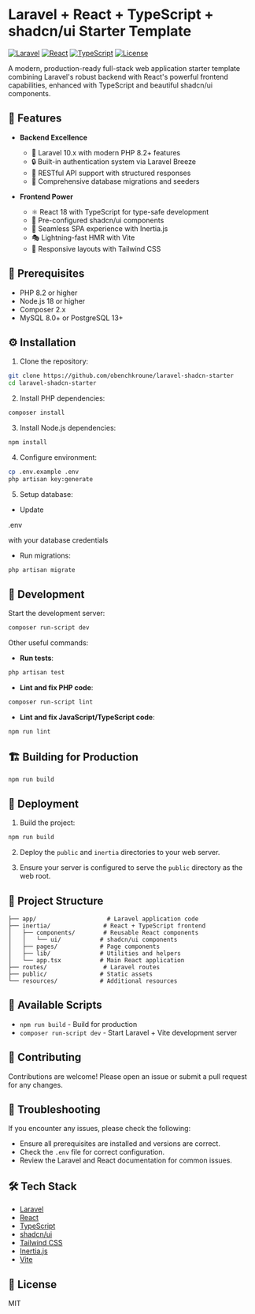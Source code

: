 # Laravel + React + TypeScript + shadcn/ui Starter Template

[![Laravel](https://img.shields.io/badge/Laravel-11.x-FF2D20?logo=laravel)](https://laravel.com)
[![React](https://img.shields.io/badge/React-18.x-61DAFB?logo=react)](https://reactjs.org)
[![TypeScript](https://img.shields.io/badge/TypeScript-5.x-3178C6?logo=typescript)](https://www.typescriptlang.org)
[![License](https://img.shields.io/badge/License-MIT-blue.svg)](LICENSE)

A modern, production-ready full-stack web application starter template combining Laravel's robust backend with React's powerful frontend capabilities, enhanced with TypeScript and beautiful shadcn/ui components.

## 🌟 Features

- **Backend Excellence**

  - 🎯 Laravel 10.x with modern PHP 8.2+ features
  - 🔒 Built-in authentication system via Laravel Breeze
  - 🚀 RESTful API support with structured responses
  - 📝 Comprehensive database migrations and seeders

- **Frontend Power**
  - ⚛️ React 18 with TypeScript for type-safe development
  - 🎨 Pre-configured shadcn/ui components
  - 🔄 Seamless SPA experience with Inertia.js
  - 🎭 Lightning-fast HMR with Vite
  - 🎯 Responsive layouts with Tailwind CSS

## 🚀 Prerequisites

- PHP 8.2 or higher
- Node.js 18 or higher
- Composer 2.x
- MySQL 8.0+ or PostgreSQL 13+

## ⚙️ Installation

1. Clone the repository:

```sh
git clone https://github.com/obenchkroune/laravel-shadcn-starter
cd laravel-shadcn-starter
```

2. Install PHP dependencies:

```sh
composer install
```

3. Install Node.js dependencies:

```sh
npm install
```

4. Configure environment:

```sh
cp .env.example .env
php artisan key:generate
```

5. Setup database:

- Update

.env

with your database credentials

- Run migrations:

```sh
php artisan migrate
```

## 🔧 Development

Start the development server:

```sh
composer run-script dev
```

Other useful commands:

- **Run tests**:

```sh
php artisan test
```

- **Lint and fix PHP code**:

```sh
composer run-script lint
```

- **Lint and fix JavaScript/TypeScript code**:

```sh
npm run lint
```

## 🏗️ Building for Production

```sh
npm run build
```

## 🚀 Deployment

1. Build the project:

```sh
npm run build
```

2. Deploy the `public` and `inertia` directories to your web server.

3. Ensure your server is configured to serve the `public` directory as the web root.

## 📂 Project Structure

```
├── app/                    # Laravel application code
├── inertia/               # React + TypeScript frontend
│   ├── components/        # Reusable React components
│   │   └── ui/           # shadcn/ui components
│   ├── pages/            # Page components
│   ├── lib/              # Utilities and helpers
│   └── app.tsx           # Main React application
├── routes/                # Laravel routes
├── public/               # Static assets
└── resources/            # Additional resources
```

## 📜 Available Scripts

- `npm run build` - Build for production
- `composer run-script dev` - Start Laravel + Vite development server

## 🤝 Contributing

Contributions are welcome! Please open an issue or submit a pull request for any changes.

## 🐛 Troubleshooting

If you encounter any issues, please check the following:

- Ensure all prerequisites are installed and versions are correct.
- Check the `.env` file for correct configuration.
- Review the Laravel and React documentation for common issues.

## 🛠️ Tech Stack

- [Laravel](https://laravel.com/)
- [React](https://reactjs.org/)
- [TypeScript](https://www.typescriptlang.org/)
- [shadcn/ui](https://ui.shadcn.com/)
- [Tailwind CSS](https://tailwindcss.com/)
- [Inertia.js](https://inertiajs.com/)
- [Vite](https://vitejs.dev/)

## 📄 License

MIT
